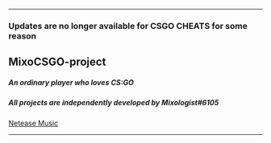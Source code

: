 ***
### Updates are no longer available for CSGO CHEATS for some reason
## MixoCSGO-project
##### An ordinary player who loves CS:GO
##### All projects are independently developed by Mixologist#6105
<a href="https://music.163.com/#/user/home?id=611297376" target="_blank">Netease Music</a>
***
